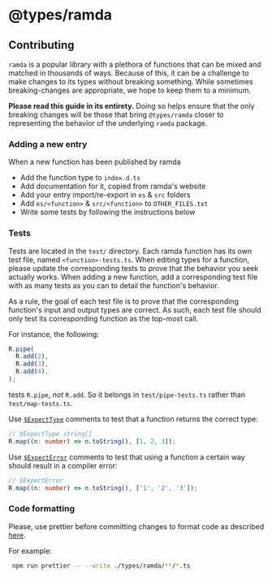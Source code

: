 # @types/ramda

## Contributing

`ramda` is a popular library with a plethora of functions that can be mixed and matched in thousands of ways. Because of this, it can be a challenge to make changes to its types without breaking something. While sometimes breaking-changes are appropriate, we hope to keep them to a minimum.

**Please read this guide in its entirety.** Doing so helps ensure that the only breaking changes will be those that bring `@types/ramda` closer to representing the behavior of the underlying `ramda` package.

### Adding a new entry

When a new function has been published by ramda

- Add the function type to `index.d.ts`
- Add documentation for it, copied from ramda's website
- Add your entry import/re-export in `es` & `src` folders
- Add `es/<function>` & `src/<function>` to `OTHER_FILES.txt`
- Write some tests by following the instructions below

### Tests

Tests are located in the `test/` directory. Each ramda function has its own test file, named `<function>-tests.ts`. When editing types for a function, please update the corresponding tests to prove that the behavior you seek actually works. When adding a new function, add a corresponding test file with as many tests as you can to detail the function's behavior.

As a rule, the goal of each test file is to prove that the corresponding function's input and output types are correct. As such, each test file should only test its corresponding function as the top-most call.

For instance, the following:

```ts
R.pipe(
  R.add(2),
  R.add(3),
  R.add(4),
);
```

tests `R.pipe`, _not_ `R.add`. So it belongs in `test/pipe-tests.ts` rather than `test/map-tests.ts`.

Use [`$ExpectType`](https://github.com/microsoft/dtslint/blob/43859c39/README.md#write-tests) comments to test that a function returns the correct type:

```ts
// $ExpectType string[]
R.map((n: number) => n.toString(), [1, 2, 3]);
```

Use [`$ExpectError`](https://github.com/microsoft/dtslint/blob/43859c39/README.md#write-tests) comments to test that using a function a certain way should result in a compiler error:

```ts
// $ExpectError
R.map((n: number) => n.toString(), ['1', '2', '3']);
```

### Code formatting

Please, use prettier before committing changes to format code as described [here](https://github.com/DefinitelyTyped/DefinitelyTyped#common-mistakes).

For example:

```bash
 npm run prettier -- --write ./types/ramda/**/*.ts
```
